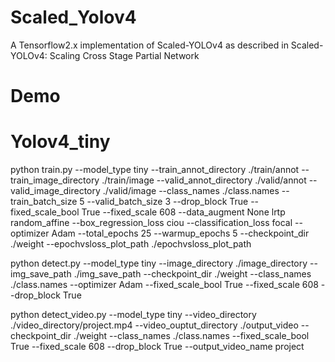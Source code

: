 # Scaled_Yolov4
A Tensorflow2.x implementation of Scaled-YOLOv4 as described in Scaled-YOLOv4: Scaling Cross Stage Partial Network

# Demo
# Yolov4_tiny
python train.py --model_type tiny --train_annot_directory ./train/annot --train_image_directory ./train/image --valid_annot_directory ./valid/annot --valid_image_directory ./valid/image --class_names ./class.names --train_batch_size 5 --valid_batch_size 3 --drop_block True --fixed_scale_bool True --fixed_scale 608 --data_augment None lrtp random_affine --box_regression_loss ciou --classification_loss focal --optimizer Adam --total_epochs 25 --warmup_epochs 5 --checkpoint_dir ./weight --epochvsloss_plot_path ./epochvsloss_plot_path

python detect.py --model_type tiny --image_directory ./image_directory --img_save_path ./img_save_path --checkpoint_dir ./weight --class_names ./class.names --optimizer Adam --fixed_scale_bool True --fixed_scale 608 --drop_block True

python detect_video.py --model_type tiny --video_directory ./video_directory/project.mp4 --video_ouptut_directory ./output_video --checkpoint_dir ./weight --class_names ./class.names --fixed_scale_bool True --fixed_scale 608 --drop_block True --output_video_name project
